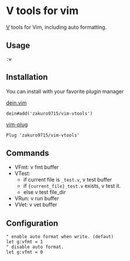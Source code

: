 # V tools for vim

[V](https://github.com/vlang/v") tools for Vim, including auto formatting.

## Usage

```
:w
```

## Installation

You can install with your favorite plugin manager

[dein.vim](https://github.com/Shougo/dein.vim)

```viml
dein#add('zakuro9715/vim-vtools')
```

[vim-plug](https://github.com/junegunn/vim-plug)

```viml
Plug 'zakuro9715/vim-vtools'
```

## Commands

- VFmt: v fmt buffer
- VTest:
    - if current file is `_test.v`, v test buffer
    - if `{current_file}_test.v` exists, v test it.
    - else v test file_dir
- VRun: v run buffer
- VVet: v vet buffer

## Configuration

```viml
" enable auto format when write. (defaut)
let g:vfmt = 1
" disable auto format.
let g:vfmt = 0
```
